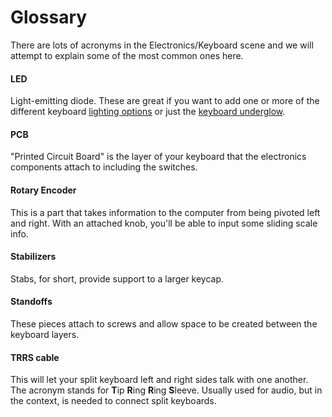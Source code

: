 # Glossary
There are lots of acronyms in the Electronics/Keyboard scene and we will attempt to explain some of the most common ones here.

#### LED
Light-emitting diode. These are great if you want to add one or more of the different keyboard [lighting options](keyboard-led-options) or just the [keyboard underglow](keyboard-led-underglow).

#### PCB
"Printed Circuit Board" is the layer of your keyboard that the electronics components attach to including the switches.

#### Rotary Encoder
This is a part that takes information to the computer from being pivoted left and right. With an attached knob, you'll be able to input some sliding scale info.

#### Stabilizers
Stabs, for short, provide support to a larger keycap.

#### Standoffs
These pieces attach to screws and allow space to be created between the keyboard layers.

#### TRRS cable
This will let your split keyboard left and right sides talk with one another. The acronym stands for **T**ip **R**ing **R**ing **S**leeve. Usually used for audio, but in the context, is needed to connect split keyboards.
